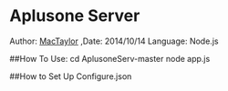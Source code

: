 Aplusone Server
===================================
Author: [MacTaylor](https://github.com/hpcslag "MacTaylor") ,Date: 2014/10/14
Language: Node.js

##How To Use:
    cd AplusoneServ-master
    node app.js

##How to Set Up Configure.json

